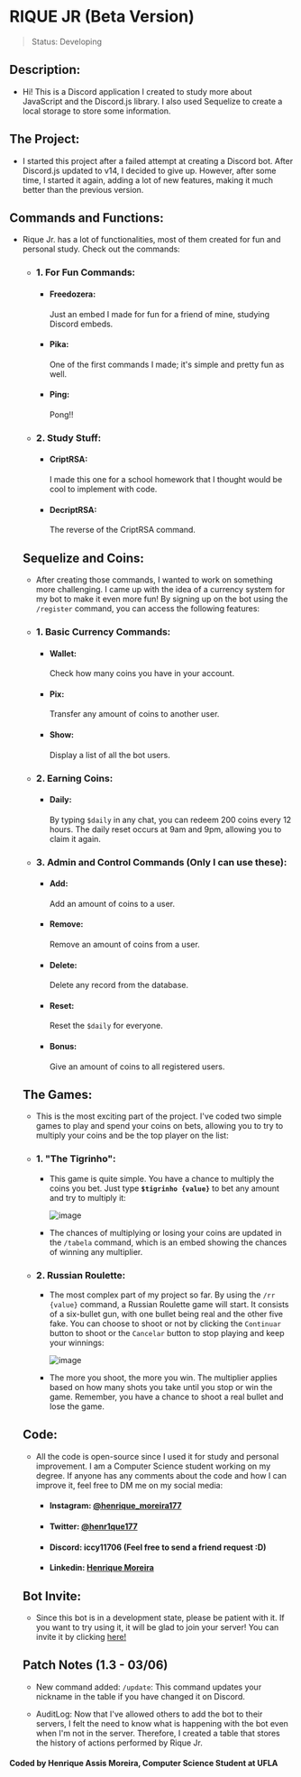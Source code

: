 # RIQUE JR (Beta Version)

> Status: Developing

## Description:

- Hi! This is a Discord application I created to study more about JavaScript and the Discord.js library. I also used Sequelize to create a local storage to store some information.


## The Project:

- I started this project after a failed attempt at creating a Discord bot. After Discord.js updated to v14, I decided to give up. However, after some time, I started it again, adding a lot of new features, making it much better than the previous version.


## Commands and Functions:

- Rique Jr. has a lot of functionalities, most of them created for fun and personal study. Check out the commands:

  + ### 1. For Fun Commands:
    + <h4>Freedozera: </h4>Just an embed I made for fun for a friend of mine, studying Discord embeds.
    + <h4>Pika: </h4>One of the first commands I made; it's simple and pretty fun as well.
    + <h4>Ping: </h4>Pong!!
    
  + ### 2. Study Stuff:
    + <h4>CriptRSA: </h4>I made this one for a school homework that I thought would be cool to implement with code.
    + <h4>DecriptRSA: </h4>The reverse of the CriptRSA command.
  

  ## Sequelize and Coins:

  - After creating those commands, I wanted to work on something more challenging. I came up with the idea of a currency system for my bot to make it even more fun! By signing up on the bot using the <code>/register</code> command, you can access the following features:

   + ### 1. Basic Currency Commands:
     + <h4>Wallet: </h4>Check how many coins you have in your account.
     + <h4>Pix: </h4>Transfer any amount of coins to another user.
     + <h4>Show: </h4>Display a list of all the bot users.
     
   + ### 2. Earning Coins:
     + <h4>Daily: </h4>By typing <code>$daily</code> in any chat, you can redeem 200 coins every 12 hours. The daily reset occurs at 9am and 9pm, allowing you to claim it again.

   + ### 3. Admin and Control Commands (Only I can use these):
     + <h4>Add: </h4>Add an amount of coins to a user.
     + <h4>Remove: </h4>Remove an amount of coins from a user.
     + <h4>Delete: </h4>Delete any record from the database.
     + <h4>Reset: </h4>Reset the <code>$daily</code> for everyone.
     + <h4>Bonus: </h4>Give an amount of coins to all registered users.


  ## The Games:

  - This is the most exciting part of the project. I've coded two simple games to play and spend your coins on bets, allowing you to try to multiply your coins and be the top player on the list:

   + ### 1. "The Tigrinho":
     
     - This game is quite simple. You have a chance to multiply the coins you bet. Just type <code>**$tigrinho {value}**</code> to bet any amount and try to multiply it:
       
       ![image](https://github.com/henrique117/RiqueJR_2.0/assets/86057591/328daa1a-62e5-4456-b3d9-b53367e921f5)

     - The chances of multiplying or losing your coins are updated in the <code>/tabela</code> command, which is an embed showing the chances of winning any multiplier.
    
   + ### 2. Russian Roulette:
     
     - The most complex part of my project so far. By using the <code>/rr {value}</code> command, a Russian Roulette game will start. It consists of a six-bullet gun, with one bullet being real and the other five fake. You can choose to shoot or not by clicking the <code>Continuar</code> button to shoot or the <code>Cancelar</code> button to stop playing and keep your winnings:
    
       ![image](https://github.com/henrique117/RiqueJR_2.0/assets/86057591/29f85285-b86a-494b-86c5-996e6281724f)

     - The more you shoot, the more you win. The multiplier applies based on how many shots you take until you stop or win the game. Remember, you have a chance to shoot a real bullet and lose the game.

  ## Code:

  - All the code is open-source since I used it for study and personal improvement. I am a Computer Science student working on my degree. If anyone has any comments about the code and how I can improve it, feel free to DM me on my social media:
 
    + #### Instagram: [@henrique_moreira177](https://www.instagram.com/henrique_moreira177/)
    + #### Twitter: [@henr1que177](https://x.com/henr1que177)
    + #### Discord: iccy11706 (Feel free to send a friend request :D)
    + #### Linkedin: [Henrique Moreira](https://www.linkedin.com/in/henrique-moreira-274b8027b/)
   
  ## Bot Invite:

  - Since this bot is in a development state, please be patient with it. If you want to try using it, it will be glad to join your server! You can invite it by clicking [here!](https://discord.com/oauth2/authorize?client_id=875759536131145738&permissions=8&scope=bot)

  ## Patch Notes (1.3 - 03/06)

  - New command added: <code>/update</code>: This command updates your nickname in the table if you have changed it on Discord.

  - AuditLog: Now that I've allowed others to add the bot to their servers, I felt the need to know what is happening with the bot even when I'm not in the server. Therefore, I created a table that stores the history of actions performed by Rique Jr.

#### Coded by Henrique Assis Moreira, Computer Science Student at UFLA